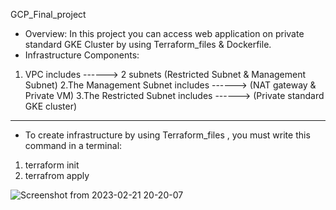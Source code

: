 GCP_Final_project
- Overview:
In this project you can access web application on private standard GKE Cluster by using Terraform_files & Dockerfile.
- Infrastructure Components:
1. VPC includes ------> 2 subnets (Restricted Subnet & Management Subnet)
2.The Management Subnet includes ------>  (NAT gateway & Private VM)
3.The Restricted Subnet includes ------>  (Private standard GKE cluster)
________________________________________________________________________________
* To create infrastructure by using Terraform_files , you must write this command in a terminal:
1. terraform init
2. terrafrom apply

![Screenshot from 2023-02-21 20-20-07](https://user-images.githubusercontent.com/78254667/220427719-96fd6344-024e-49a5-9018-5a3c53f9c4bd.png)

